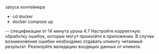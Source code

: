 запуск контейнера
- cd docker
- docker compose up


-- спецификации эт 14 минута урока 4.7
Настройте корректную обработку ошибок, которые могут произойти в приложении. В случае возникновения ошибки необходимо отдавать клиенту читаемый результат.
Реализуйте валидацию входящих данных от клиента.